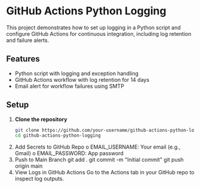 # GitHub Actions Python Logging

This project demonstrates how to set up logging in a Python script and configure GitHub Actions for continuous integration, including log retention and failure alerts.

## Features

- Python script with logging and exception handling
- GitHub Actions workflow with log retention for 14 days
- Email alert for workflow failures using SMTP

## Setup

1. **Clone the repository**
   ```bash
   git clone https://github.com/your-username/github-actions-python-logging.git
   cd github-actions-python-logging
2.	Add Secrets to GitHub Repo
o	EMAIL_USERNAME: Your email (e.g., Gmail)
o	EMAIL_PASSWORD: App password
3.	Push to Main Branch
git add .
git commit -m "Initial commit"
git push origin main
4.	View Logs in GitHub Actions Go to the Actions tab in your GitHub repo to inspect log outputs.
